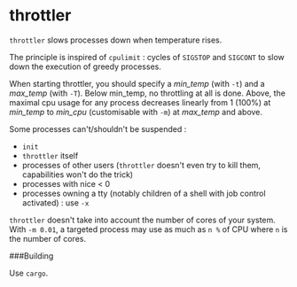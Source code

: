 # throttler
```throttler``` slows processes down when temperature rises. 

The principle is inspired of ```cpulimit``` : cycles of ```SIGSTOP``` and ```SIGCONT``` to slow down the execution of greedy processes.

When starting throttler, you should specify a *min_temp* (with ```-t```) and a *max_temp* (with ```-T```). 
Below min_temp, no throttling at all is done. 
Above, the maximal cpu usage for any process decreases linearly from 1 (100%) at *min_temp* to *min_cpu* (customisable with ```-m```) at *max_temp* and above.

Some processes can't/shouldn't be suspended :
* ```init```
* ```throttler``` itself
* processes of other users (```throttler``` doesn't even try to kill them, capabilities won't do the trick)
* processes with nice < 0
* processes owning a tty (notably children of a shell with job control activated) : use ```-x```

```throttler``` doesn't take into account the number of cores of your system. 
With ```-m 0.01```, a targeted process may use as much as ```n %``` of CPU where ```n``` is the number of cores.

###Building

Use ```cargo```.
